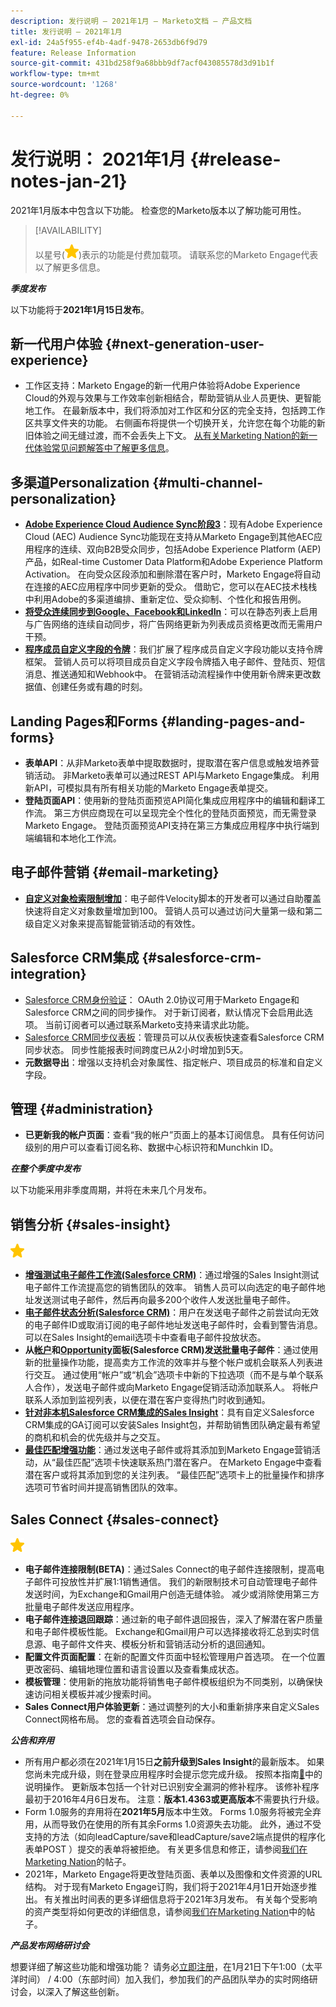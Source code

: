 ```yaml
---
description: 发行说明 — 2021年1月 — Marketo文档 — 产品文档
title: 发行说明 — 2021年1月
exl-id: 24a5f955-ef4b-4adf-9478-2653db6f9d79
feature: Release Information
source-git-commit: 431bd258f9a68bbb9df7acf043085578d3d91b1f
workflow-type: tm+mt
source-wordcount: '1268'
ht-degree: 0%

---
```


# 发行说明： 2021年1月 {#release-notes-jan-21}

2021年1月版本中包含以下功能。 检查您的Marketo版本以了解功能可用性。

>[!AVAILABILITY]
>
>以星号(![（星号）](assets/yellow-star.png))表示的功能是付费加载项。 请联系您的Marketo Engage代表以了解更多信息。

**_季度发布_**

以下功能将于&#x200B;**2021年1月15日发布**。

## 新一代用户体验 {#next-generation-user-experience}

* 工作区支持：Marketo Engage的新一代用户体验将Adobe Experience Cloud的外观与效果与工作效率创新相结合，帮助营销从业人员更快、更智能地工作。 在最新版本中，我们将添加对工作区和分区的完全支持，包括跨工作区共享文件夹的功能。 右侧画布将提供一个切换开关，允许您在每个功能的新旧体验之间无缝过渡，而不会丢失上下文。 [从有关Marketing Nation的新一代体验常见问题解答中了解更多信息](https://nation.marketo.com/t5/The-modern-ux/modern-ux-FAQ/ba-p/307124)。

## 多渠道Personalization {#multi-channel-personalization}

* **[Adobe Experience Cloud Audience Sync阶段3](/help/marketo/product-docs/core-marketo-concepts/smart-lists-and-static-lists/static-lists/send-a-list-to-adobe-experience-cloud.md)**：现有Adobe Experience Cloud (AEC) Audience Sync功能现在支持从Marketo Engage到其他AEC应用程序的连续、双向B2B受众同步，包括Adobe Experience Platform (AEP)产品，如Real-time Customer Data Platform和Adobe Experience Platform Activation。  在向受众区段添加和删除潜在客户时，Marketo Engage将自动在连接的AEC应用程序中同步更新的受众。 借助它，您可以在AEC技术栈栈中利用Adobe的多渠道编排、重新定位、受众抑制、个性化和报告用例。
* **[将受众连续同步到Google、Facebook和LinkedIn](/help/marketo/product-docs/demand-generation/ad-network-integrations/send-a-list-to-an-ad-network.md)**：可以在静态列表上启用与广告网络的连续自动同步，将广告网络更新为列表成员资格更改而无需用户干预。
* **[程序成员自定义字段的令牌](/help/marketo/product-docs/core-marketo-concepts/programs/tokens/program-member-custom-field-tokens.md)**：我们扩展了程序成员自定义字段功能以支持令牌框架。 营销人员可以将项目成员自定义字段令牌插入电子邮件、登陆页、短信消息、推送通知和Webhook中。 在营销活动流程操作中使用新令牌来更改数据值、创建任务或有趣的时刻。

## Landing Pages和Forms {#landing-pages-and-forms}

* **表单API**：从非Marketo表单中提取数据时，提取潜在客户信息或触发培养营销活动。 非Marketo表单可以通过REST API与Marketo Engage集成。 利用新API，可模拟具有所有相关功能的Marketo Engage表单提交。
* **登陆页面API**：使用新的登陆页面预览API简化集成应用程序中的编辑和翻译工作流。 第三方供应商现在可以呈现完全个性化的登陆页面预览，而无需登录Marketo Engage。  登陆页面预览API支持在第三方集成应用程序中执行端到端编辑和本地化工作流。

## 电子邮件营销 {#email-marketing}

* **[自定义对象检索限制增加](/help/marketo/product-docs/administration/email-setup/change-custom-object-retrieval-limits-in-velocity-scripting.md)**：电子邮件Velocity脚本的开发者可以通过自助覆盖快速将自定义对象数量增加到100。 营销人员可以通过访问大量第一级和第二级自定义对象来提高智能营销活动的有效性。

## Salesforce CRM集成 {#salesforce-crm-integration}

* [Salesforce CRM身份验证](/help/marketo/product-docs/crm-sync/salesforce-sync/log-in-using-oauth-2-0.md)： OAuth 2.0协议可用于Marketo Engage和Salesforce CRM之间的同步操作。 对于新订阅者，默认情况下会启用此选项。 当前订阅者可以通过联系Marketo支持来请求此功能。
* [Salesforce CRM同步仪表板](/help/marketo/product-docs/crm-sync/salesforce-sync/salesforce-sync-errors.md)：管理员可以从仪表板快速查看Salesforce CRM同步状态。 同步性能报表时间跨度已从2小时增加到5天。
* **元数据导出**：增强以支持机会对象属性、指定帐户、项目成员的标准和自定义字段。

## 管理 {#administration}

* **已更新我的帐户页面**：查看“我的帐户”页面上的基本订阅信息。 具有任何访问级别的用户可以查看订阅名称、数据中心标识符和Munchkin ID。

**_在整个季度中发布_**

以下功能采用非季度周期，并将在未来几个月发布。

## 销售分析 {#sales-insight}

![（星形）](assets/yellow-star.png)

* **[增强测试电子邮件工作流(Salesforce CRM)](/help/marketo/product-docs/marketo-sales-insight/msi-for-salesforce/features/actions-in-the-msi-panel/send-marketo-email/send-a-test-email.md)**：通过增强的Sales Insight测试电子邮件工作流提高您的销售团队的效率。 销售人员可以向选定的电子邮件地址发送测试电子邮件，然后再向最多200个收件人发送批量电子邮件。
* **[电子邮件状态分析(Salesforce CRM)](/help/marketo/product-docs/marketo-sales-insight/msi-for-salesforce/features/tabs-in-the-msi-panel/email-tab.md)**：用户在发送电子邮件之前尝试向无效的电子邮件ID或取消订阅的电子邮件地址发送电子邮件时，会看到警告消息。  可以在Sales Insight的email选项卡中查看电子邮件投放状态。
* **从[帐户](/help/marketo/product-docs/marketo-sales-insight/msi-for-salesforce/features/msi-feature-overview.md#account-layout)和[Opportunity](/help/marketo/product-docs/marketo-sales-insight/msi-for-salesforce/features/msi-feature-overview.md#opportunity-layout)面板(Salesforce CRM)发送批量电子邮件**：通过使用新的批量操作功能，提高卖方工作流的效率并与整个帐户或机会联系人列表进行交互。 通过使用“帐户”或“机会”选项卡中新的下拉选项（而不是与单个联系人合作），发送电子邮件或向Marketo Engage促销活动添加联系人。 将帐户联系人添加到监视列表，以便在潜在客户变得热门时收到通知。
* **[针对非本机Salesforce CRM集成的Sales Insight](/help/marketo/product-docs/marketo-sales-insight/sales-insight-for-non-native-salesforce-integrations.md)**：具有自定义Salesforce CRM集成的GA订阅可以安装Sales Insight包，并帮助销售团队确定最有希望的商机和机会的优先级并与之交互。
* **[最佳匹配增强功能](/help/marketo/product-docs/marketo-sales-insight/msi-for-salesforce/features/marketo-tab/best-bets.md)**：通过发送电子邮件或将其添加到Marketo Engage营销活动，从“最佳匹配”选项卡快速联系热门潜在客户。 在Marketo Engage中查看潜在客户或将其添加到您的关注列表。 “最佳匹配”选项卡上的批量操作和排序选项可节省时间并提高销售团队的效率。

## Sales Connect {#sales-connect}

![（星形）](assets/yellow-star.png)

* **电子邮件连接限制(BETA)**：通过Sales Connect的电子邮件连接限制，提高电子邮件可投放性并扩展1:1销售通信。 我们的新限制技术可自动管理电子邮件发送时间，为Exchange和Gmail用户创造无缝体验。 减少或消除使用第三方批量电子邮件发送应用程序。
* **电子邮件连接退回跟踪**：通过新的电子邮件退回报告，深入了解潜在客户质量和电子邮件模板性能。 Exchange和Gmail用户可以选择接收将汇总到实时信息源、电子邮件文件夹、模板分析和营销活动分析的退回通知。
* **配置文件页面配置**：在新的配置文件页面中轻松管理用户首选项。 在一个位置更改密码、编辑地理位置和语言设置以及查看集成状态。
* **模板管理**：使用新的拖放功能将销售电子邮件模板组织为不同类别，以确保快速访问相关模板并减少搜索时间。
* **Sales Connect用户体验更新**：通过调整列的大小和重新排序来自定义Sales Connect网格布局。 您的查看首选项会自动保存。

**_公告和弃用_**

* 所有用户都必须在2021年1月15日&#x200B;**之前升级到Sales Insight**&#x200B;的最新版本。 如果您尚未完成升级，则在登录应用程序时会提示您完成升级。 按照本指南[&#128279;](/help/marketo/product-docs/marketo-sales-insight/msi-for-salesforce/upgrading/upgrading-your-msi-package.md)中的说明操作。 更新版本包括一个针对已识别安全漏洞的修补程序。 该修补程序最初于2016年4月6日发布。 注意：**版本1.4363或更高版本**&#x200B;不需要执行升级。
* Form 1.0服务的弃用将在&#x200B;**2021年5月**&#x200B;版本中生效。 Forms 1.0服务将被完全弃用，从而导致仍在使用的所有其余Forms 1.0资源失去功能。 此外，通过不受支持的方法（如向leadCapture/save和leadCapture/save2端点提供的程序化表单POST ）提交的表单将被拒绝。 有关更多信息和修正，请参阅[我们在Marketing Nation](https://nation.marketo.com/t5/Product-Documents/Upcoming-Changes-to-the-Marketo-Engage-Form-Platform/ta-p/306631)的帖子。
* 2021年，Marketo Engage将更改登陆页面、表单以及图像和文件资源的URL结构。 对于现有Marketo Engage订购，我们将于2021年4月1日开始逐步推出。 有关推出时间表的更多详细信息将于2021年3月发布。 有关每个受影响的资产类型将如何更改的详细信息，请参阅[我们在Marketing Nation](https://nation.marketo.com/t5/Product-Documents/Upcoming-Changes-to-Design-Studio-URLs/ta-p/306632)中的帖子。

**_产品发布网络研讨会_**

想要详细了解这些功能和增强功能？ 请务必[立即注册](https://engage.marketo.com/January_21_Release_Webinar_Registration.html)，在1月21日下午1:00（太平洋时间） / 4:00（东部时间）加入我们，参加我们的产品团队举办的实时网络研讨会，以深入了解这些创新。
